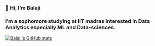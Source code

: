 ### 👋 Hi, I’m Balaji
 
### I’m a sophomore studying at IIT madras interested in Data Analytics especially ML and Data-sciences. 


[![Balaji's GitHub stats](https://github-readme-stats.vercel.app/api?username=nbala2k2&theme=dark)](https://github.com/anuraghazra/github-readme-stats)

